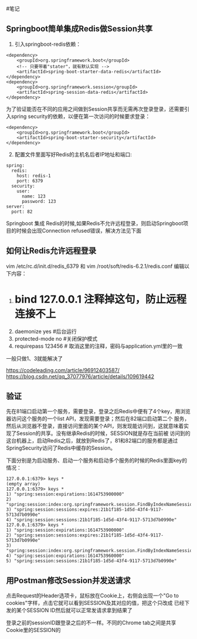#笔记

## Springboot简单集成Redis做Session共享
1. 引入springboot-redis依赖：
```
<dependency>
    <groupId>org.springframework.boot</groupId>
    <!-- 只要带着"stater"，就有默认实现 -->
    <artifactId>spring-boot-starter-data-redis</artifactId>
</dependency>
<dependency>
    <groupId>org.springframework.session</groupId>
    <artifactId>spring-session-data-redis</artifactId>
</dependency>
```
为了验证能否在不同的应用之间做到Session共享而无需再次登录登录，还需要引入spring security的依赖，以便在第一次访问的时候要求登录：
```
<dependency>
    <groupId>org.springframework.boot</groupId>
    <artifactId>spring-boot-starter-security</artifactId>
</dependency>
```
2. 配置文件里面写好Redis的主机名后者IP地址和端口:
```
spring:
  redis:
    host: redis-1
    port: 6379
  security:
    user:
      name: 123
      password: 123
server:
  port: 82
```
Springboot 集成 Redis的时候,如果Redis不允许远程登录，则启动Springboot项目的时候会出现Connection refused错误，解决方法见下面

## 如何让Redis允许远程登录
vim /etc/rc.d/init.d/redis_6379
和
vim /root/soft/redis-6.2.1/redis.conf
编辑以下内容：
1. # bind 127.0.0.1 注释掉这句，防止远程连接不上
2. daemonize yes #后台运行
3. protected-mode no #关闭保护模式
4. requirepass 123456 # 取消这里的注释，密码与application.yml里的一致

一般只做1、3就能解决了

https://codeleading.com/article/96912403587/
https://blog.csdn.net/qq_37077976/article/details/109619442

## 验证
先在81端口启动第一个服务，需要登录，登录之后Redis中便有了4个key，用浏览器访问这个服务的一个list API，发现需要登录；然后在82端口启动第二个
服务，然后从浏览器不登录，直接访问里面的某个API，则发现能访问到，这就意味着实现了Session的共享。没有继承Redis的时候，SESSION就是存在当前被
访问到的这台机器上，启动Redis之后，就放到Redis了，81和82端口的服务都是通过SpringSecurity访问了Redis中缓存的Session。

下面分别是为启动服务、启动一个服务和启动多个服务的时候的Redis里面key的情况：
```
127.0.0.1:6379> keys *
(empty array)
127.0.0.1:6379> keys *
1) "spring:session:expirations:1614753900000"
2) "spring:session:index:org.springframework.session.FindByIndexNameSessionRepository.PRINCIPAL_NAME_INDEX_NAME:123"
3) "spring:session:sessions:expires:21b1f185-1d5d-43f4-9117-5713d7b0990e"
4) "spring:session:sessions:21b1f185-1d5d-43f4-9117-5713d7b0990e"
127.0.0.1:6379> keys *
1) "spring:session:expirations:1614753900000"
2) "spring:session:sessions:expires:21b1f185-1d5d-43f4-9117-5713d7b0990e"
3) "spring:session:index:org.springframework.session.FindByIndexNameSessionRepository.PRINCIPAL_NAME_INDEX_NAME:123"
4) "spring:session:expirations:1614753960000"
5) "spring:session:sessions:21b1f185-1d5d-43f4-9117-5713d7b0990e"
```

## 用Postman修改Session并发送请求
点击Request的Header选项卡，鼠标放在Cookie上，右侧会出现一个"Go to cookies"字样，点击它就可以看到SESSION及其对应的值，把这个只改成
已经下发的某个SESSION ID然后就可以正常发请求拿到结果了  

登录之前的sessionID跟登录之后的不一样。不同的Chrome tab之间是共享Cookie里的SESSION的